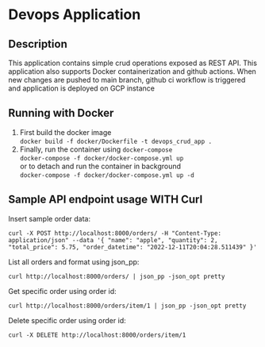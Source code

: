 # Devops Application

## Description
This application contains simple crud operations exposed as REST API. 
This application also supports Docker containerization and github actions.
When new changes are pushed to main branch, github ci workflow is triggered and
application is deployed on GCP instance


## Running with Docker

1) First build the docker image</br>
`docker build -f docker/Dockerfile -t devops_crud_app .`</br>
2) Finally, run the container using `docker-compose`</br>
`docker-compose -f docker/docker-compose.yml up`</br>
   or to detach and run the container in background</br>
   `docker-compose -f docker/docker-compose.yml up -d` 
   

## Sample API endpoint usage WITH Curl

Insert sample order data:

`curl -X POST http://localhost:8000/orders/
      -H "Content-Type: application/json"
      --data '{
          "name": "apple",
          "quantity": 2,
          "total_price": 5.75,
          "order_datetime": "2022-12-11T20:04:28.511439"
        }'`   


List all orders and format using json_pp:

`curl http://localhost:8000/orders/ | json_pp -json_opt pretty`

Get specific order using order id:

`curl http://localhost:8000/orders/item/1 | json_pp -json_opt pretty`

Delete specific order using order id:

`curl -X DELETE http://localhost:8000/orders/item/1`
